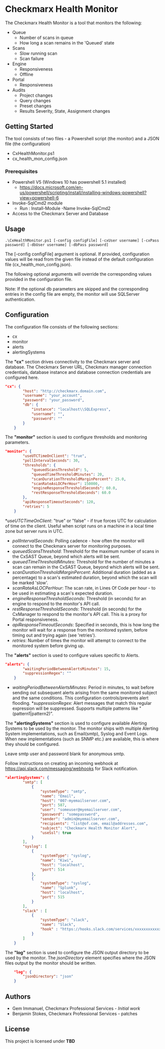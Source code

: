 # Checkmarx Health Monitor

The Checkmarx Health Monitor is a tool that monitors the following:
* Queue
    * Number of scans in queue
    * How long a scan remains in the 'Queued' state
* Scans
    * Slow running scan
    * Scan failure
* Engine
    * Responsiveness
    * Offline
* Portal
    * Responsiveness
* Audits
    * Project changes
    * Query changes
    * Preset changes
    * Results Severity, State, Assignment changes

## Getting Started

The tool consists of two files - a Powershell script (the monitor) and a JSON file (the configuration)
* CxHealthMonitor.ps1
* cx_health_mon_config.json


### Prerequisites

* Powershell V5 (Windows 10 has powershell 5.1 installed)
   * https://docs.microsoft.com/en-us/powershell/scripting/install/installing-windows-powershell?view=powershell-6
* Invoke-SqlCmd2 module
   * Run : Install-Module -Name Invoke-SqlCmd2
* Access to the Checkmarx Server and Database


## Usage

```
.\CxHealthMonitor.ps1 [-config configFile] [-cxUser username] [-cxPass password] [-dbUser username] [-dbPass password]
```

The [-config configFile] argument is optional. If provided, configuration values will be read from the given file instead of the default configuration file (cx_health_mon_config.json).

The following optional arguments will override the corresponding values provided in the configuration file. 

Note: If the optional db parameters are skipped and the corresponding entries in the config file are empty, the monitor will use SQLServer authentication.

## Configuration

The configuration file consists of the following sections:
* cx
* monitor
* alerts
* alertingSystems

The **"cx"** section drives connectivity to the Checkmarx server and database. The Checkmarx Server URL, Checkmarx manager connection credentials, database instance and database connection credentials are configured here.
```json
"cx": {
        "host": "http://checkmarx.domain.com",
        "username": "your_account",
        "password": "your_password",
        "db": {
            "instance": "localhost\\SQLExpress",
            "username": "",
            "password": ""
        }
    }
```

The **"monitor"** section is used to configure thresholds and monitoring parameters. 
```json
"monitor": {
        "useUTCTimeOnClient": "true",
        "pollIntervalSeconds": 30,
        "thresholds": {
            "queuedScansThreshold": 5,
            "queuedTimeThresholdMinutes": 20,
            "scanDurationThresholdMarginPercent": 25.0,
            "scanRateAsLOCPerHour": 150000,
            "engineResponseThresholdSeconds": 60.0,
            "restResponseThresholdSeconds": 60.0
        },
        "apiResponseTimeoutSeconds": 120,
        "retries": 5
    }
```
*_useUTCTimeOnClient_: "true" or "false" - if true forces UTC for calculation of time on the client. Useful when script runs on a machine in a local time zone but server runs in UTC.
* _pollIntervalSeconds_: Polling cadence - how often the monitor will connect to the Checkmarx server for monitoring purposes.
* _queuedScansThreshold_: Threshold for the maximum number of scans in the CxSAST Queue, beyond which alerts will be sent.
* _queuedTimeThresholdMinutes_: Threshold for the number of minutes a scan can remain in the CxSAST Queue, beyond which alerts will be sent.
* _scanDurationThresholdMarginPercent_: Additional duration (added as a percentage) to a scan's estimated duration, beyond which the scan will be marked 'slow'.
* _scanRateAsLOCPerHour_: The scan rate, in Lines Of Code per hour - to be used in estimating a scan's expected duration.
* _engineResponseThresholdSeconds_: Threshold (in seconds) for an engine to respond to the monitor's API call.
* _restResponseThresholdSeconds_: Threshold (in seconds) for the CxManager to respond to the monitor's API call. This is a proxy for Portal responsiveness.
* _apiResponseTimeoutSeconds_: Specified in seconds, this is how long the monitor will wait for a response from the monitored system, before timing out and trying again (see 'retries').
* _retries_: Number of times the monitor will attempt to connect to the monitored system before giving up.


The **"alerts"** section is used to configure values specific to Alerts.
 
```json
"alerts": {
        "waitingPeriodBetweenAlertsMinutes": 15,
        "suppressionRegex": ""
    }
```
* _waitingPeriodBetweenAlertsMinutes_: Period in minutes, to wait before sending out subsequent alerts arising from the same monitored subject and the same conditions. This configuration controls/prevents alert flooding.
*_suppressionRegex_: Alert messages that match this regular expression will be suppressed. Supports multiple patterns like "(pattern1|pattern2)". 

The **"alertingSystems"** section is used to configure available Alerting Systems to be used by the monitor.
The monitor ships with multiple Alerting System implementations, such as Email(smtp), Syslog and Event Logs. When new implementations (such as SNMP etc.) are available, this is where they should be configured.

Leave smtp user and password blank for anonymous smtp.

Follow instructions on creating an incoming webhook at https://api.slack.com/messaging/webhooks for Slack notification.


```json
"alertingSystems": {
        "smtp": [
            {
                "systemType": "smtp",
                "name": "Email",
                "host": "007-myemailserver.com",
                "port": 587,
                "user": "someuser@myemailserver.com",
                "password": "somepassword",
                "sender": "admin@myemailserver.com",
                "recipients": "list@of.com, email@addresses.com",
                "subject": "Checkmarx Health Monitor Alert",
                "useSsl": true
            }
        ],
        "syslog": [
            {
                "systemType": "syslog",
                "name": "Kiwi",
                "host": "localhost",
                "port": 514
            },
            {
                "systemType": "syslog",
                "name": "Splunk",
                "host": "localhost",
                "port": 515
            }
        ],
        "slack" : [
            {
                "systemType": "slack",
                "name": "Slack",
                "hook" : "https://hooks.slack.com/services/xxxxxxxxxxxxxxxxxxx"
            }
        ]
    }
```

The **"log"** section is used to configure the JSON output directory to be used by the monitor.
The _jsonDirectory_ element specifies where the JSON files output by the monitor should be written.

```json
    "log": {
        "jsonDirectory": "json"
    }
```    
    
## Authors

* Gem Immanuel, Checkmarx Professional Services - *Initial work*
* Benjamin Stokes, Checkmarx Professional Services - patches


## License

This project is licensed under **TBD**
